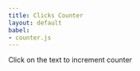 ```yaml
---
title: Clicks Counter
layout: default
babel:
- counter.js
---
```


Click on the text to increment counter

<div id="app"></div>
